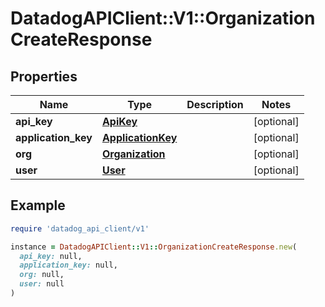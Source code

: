 # DatadogAPIClient::V1::OrganizationCreateResponse

## Properties

| Name | Type | Description | Notes |
| ---- | ---- | ----------- | ----- |
| **api_key** | [**ApiKey**](ApiKey.md) |  | [optional] |
| **application_key** | [**ApplicationKey**](ApplicationKey.md) |  | [optional] |
| **org** | [**Organization**](Organization.md) |  | [optional] |
| **user** | [**User**](User.md) |  | [optional] |

## Example

```ruby
require 'datadog_api_client/v1'

instance = DatadogAPIClient::V1::OrganizationCreateResponse.new(
  api_key: null,
  application_key: null,
  org: null,
  user: null
)
```

